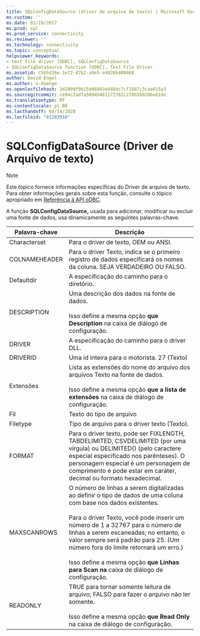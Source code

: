 ```yaml
---
title: SQLConfigDataSource (driver de arquivo de texto) | Microsoft Docs
ms.custom: ''
ms.date: 01/19/2017
ms.prod: sql
ms.prod_service: connectivity
ms.reviewer: ''
ms.technology: connectivity
ms.topic: conceptual
helpviewer_keywords:
- text file driver [ODBC], SQLConfigDataSource
- SQLConfigDataSource function [ODBC], Text File Driver
ms.assetid: c505d36e-1e72-47b2-a9e5-e4926b408468
author: David-Engel
ms.author: v-daenge
ms.openlocfilehash: 2d2809f9b15dd6843e4404c7cf1887c3caa015a3
ms.sourcegitcommit: ce94c2ad7a50945481172782c270b5b0206e61de
ms.translationtype: MT
ms.contentlocale: pt-BR
ms.lasthandoff: 04/14/2020
ms.locfileid: "81283916"
---
```

# <a name="sqlconfigdatasource-text-file-driver"></a>SQLConfigDataSource (Driver de Arquivo de texto)
> [!NOTE]  
>  Este tópico fornece informações específicas do Driver de arquivo de texto. Para obter informações gerais sobre esta função, consulte o tópico apropriado em [Referência à API oDBC](../../odbc/reference/syntax/odbc-api-reference.md).  
  
 A função **SQLConfigDataSource,** usada para adicionar, modificar ou excluir uma fonte de dados, usa dinamicamente as seguintes palavras-chave.  
  
|Palavra-chave|Descrição|  
|-------------|-----------------|  
|Characterset|Para o driver de texto, OEM ou ANSI.|  
|COLNAMEHEADER|Para o driver Texto, indica se o primeiro registro de dados especificará os nomes da coluna. SEJA VERDADEIRO OU FALSO.|  
|Defaultdir|A especificação do caminho para o diretório.|  
|DESCRIPTION|Uma descrição dos dados na fonte de dados.<br /><br /> Isso define a mesma opção **que Description** na caixa de diálogo de configuração.|  
|DRIVER|A especificação do caminho para o driver DLL.|  
|DRIVERID|Uma id inteira para o motorista. 27 (Texto)|  
|Extensões|Lista as extensões do nome do arquivo dos arquivos Texto na fonte de dados.<br /><br /> Isso define a mesma opção **que a lista de extensões** na caixa de diálogo de configuração.|  
|Fil|Texto do tipo de arquivo|  
|Filetype|Tipo de arquivo para o driver texto (Texto).|  
|FORMAT|Para o driver texto, pode ser FIXLENGTH, TABDELIMITED, CSVDELIMITED (por uma vírgula) ou DELIMITED() (pelo caractere especial especificado nos parênteses). O personagem especial é um personagem de comprimento e pode estar em caráter, decimal ou formato hexadecimal.|  
|MAXSCANROWS|O número de linhas a serem digitalizadas ao definir o tipo de dados de uma coluna com base nos dados existentes.<br /><br /> Para o driver Texto, você pode inserir um número de 1 a 32767 para o número de linhas a serem escaneadas; no entanto, o valor sempre será padrão para 25. (Um número fora do limite retornará um erro.)<br /><br /> Isso define a mesma opção **que Linhas para Scan na** caixa de diálogo de configuração.|  
|READONLY|TRUE para tornar somente leitura de arquivo; FALSO para fazer o arquivo não ler somente.<br /><br /> Isso define a mesma opção **que Read Only** na caixa de diálogo de configuração.|
